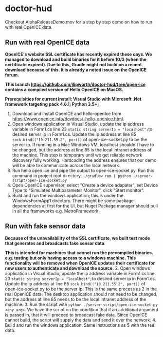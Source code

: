 # doctor-hud
Checkout AlphaReleaseDemo.mov for a step by step demo on how to run with real OpenICE data.

## Run with real OpenICE data
**OpenICE's website SSL certificate has recently expired these days. We managed to download and build binaries for it before 10/3 (when the certificate expired). Due to this, Gradle might not build on a recent download because of this. It is already a noted issue on the OpenICE forum.**  

**This branch https://github.com/jlipworth/doctor-hud/tree/open-ice contains a compiled version of Hello OpenICE on MacOS.**

**Prerequisities for current install: Visual Studio with Microsoft .Net framework targeting pack 4.6.1; Python 3.5+;**
1. Download and install OpenICE and hello-openIce from 
https://www.openice.info/devdocs/-hello-openice.html.
2. Open windows application in Visual Studio, update the ip address variable in Form1.cs line 23 `static string serverIp = "localhost";`to desired server ip in Form1.cs. Update the ip address at line 85 `sock.bind(("10.211.55.2", port))` of open-ice-socket.py to be the server ip. If running in a Mac Windows VM, localhost shouldn't have to be changed, but the address at line 85 is the local intranet address of the machine. This step is temporary until we get reliable network discovery fully working. Hardcoding the address ensures that our demo will be able to communicate across the local network.
3. Run hello open ice and pipe the output to open-ice-socket.py. Run this command in project root directory.
 `./gradlew run | python ./server-script/open-ice-socket.py`
4. Open OpenICE supervisor, select "Create a device adapater", set Device Type to "Simulated Multiparameter Monitor", click "Start monitor".
5. Build and run the windows application; this is under the WindowsFormApp1 directory. There might be some package dependencies at first for the UI, but Nuget Package manager should pull in all the frameworks e.g. MetroFramework.

## Run with fake sensor data 
**Because of the unavailability of the SSL certificate, we built test mode that generates and broadcasts fake sensor data.**

**This is intended for machines that cannot run the precompiled binaries. e.g. testing but only having access to a windows machine. This functionality will be removed when OpenICE updates their certificate for new users to authenticate and download the source.**
2. Open windows application in Visual Studio, update the ip address variable in Form1.cs line 23 `static string serverIp = "localhost";`to desired server ip in Form1.cs. Update the ip address at line 85 `sock.bind(("10.211.55.2", port))` of open-ice-socket.py to be the server ip. This is the same process as 2 in the real OpenICE data. The desktop application should not need to be changed, but the address at line 85 needs to be the local intranet address of the machine.
3. Run the script with `python ./server-script/open-ice-socket.py <any arg>`. We have the script on the condition that if an additional argument is passed in, that it will proceed to broadcast fake data. Since OpenICE cannot build, the script will supply the data and send it over the network.
4. Build and run the windows application. Same instructions as 5 with the real data.
